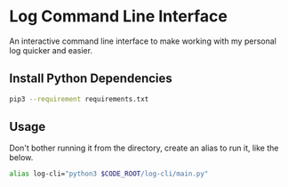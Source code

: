 # Log Command Line Interface

An interactive command line interface to make working with my personal log quicker and easier.

## Install Python Dependencies

```sh
pip3 --requirement requirements.txt
```

## Usage

Don't bother running it from the directory, create an alias to run it, like the below.

```sh
alias log-cli="python3 $CODE_ROOT/log-cli/main.py"
```


